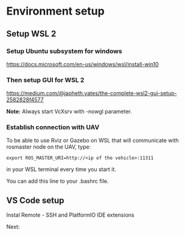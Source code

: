 # Environment setup

## Setup WSL 2
### Setup Ubuntu subsystem for windows
https://docs.microsoft.com/en-us/windows/wsl/install-win10

### Then setup GUI for WSL 2
https://medium.com/@japheth.yates/the-complete-wsl2-gui-setup-2582828f4577

**Note:** Always start VcXsrv with -nowgl parameter.

### Establish connection with UAV
To be able to use Rviz or Gazebo on WSL that will communicate with rosmaster node on the UAV, type:
```
export ROS_MASTER_URI=http://<ip of the vehicle>:11311
```
in your WSL terminal every time you start it. </br>

You can add this line to your .bashrc file.

## VS Code setup
Instal Remote - SSH and PlatformIO IDE extensions


Next: []()
